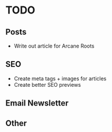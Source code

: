 # TODO

## Posts

- Write out article for Arcane Roots

## SEO

- Create meta tags + images for articles
- Create better SEO previews

## Email Newsletter

## Other
